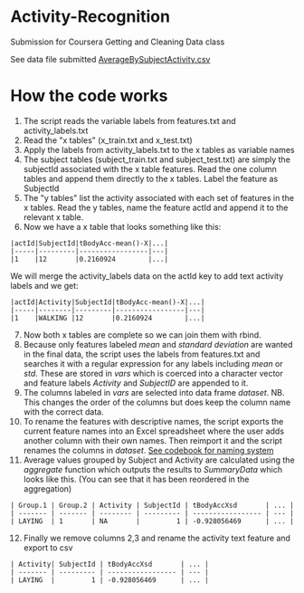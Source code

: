 Activity-Recognition
====================

Submission for Coursera Getting and Cleaning Data class

See data file submitted [AverageBySubjectActivity.csv](https://github.com/walterlsb/Activity-Recognition/blob/master/AverageBySubjectActivity.csv)


How the code works
====================
1.   The script reads the variable labels from features.txt and activity_labels.txt
2.   Read the "x tables" (x_train.txt and x_test.txt)
3.   Apply the labels from activity_labels.txt to the x tables as variable names
4.   The subject tables (subject_train.txt and subject_test.txt) are simply the subjectId associated with the
     x table features. Read the one column tables and append them directly to the x tables. Label the
     feature as SubjectId
5.   The "y tables" list the activity associated with each set of features in the x tables. Read the
     y tables, name the feature actId and append it to the relevant x table.
6.   Now we have a x table that looks something like this:

	|actId|SubjectId|tBodyAcc-mean()-X|...|
	|-----|---------|-----------------|---|
	|1    |12       |0.2160924        |...|

   We will merge the activity_labels data on the actId key to add text activity labels and we get:

	|actId|Activity|SubjectId|tBodyAcc-mean()-X|...|
	|-----|--------|---------|-----------------|---|
	|1    |WALKING |12       |0.2160924        |...|

7.   Now both x tables are complete so we can join them with rbind. 
8.  Because only features labeled *mean* and *standard deviation* are wanted in the final data, the script 
   uses the labels from features.txt and searches it with a regular expression for any labels including *mean* 
   or *std*. These are stored in *vars* which is coerced into a character vector and feature labels *Activity*
    and *SubjectID* are appended to it.
9.  The columns labeled in *vars* are selected into data frame *dataset*. NB. This changes the order of the columns but does keep the column name with the correct data.
10.  To rename the features with descriptive names, the script exports the current feature names into an Excel spreadsheet where the user adds another column with their own names. Then reimport it and the script renames the columns in *dataset*. [See codebook for naming system](https://github.com/walterlsb/Activity-Recognition/blob/master/codebook.md)
11.  Average values grouped by Subject and Activity are calculated using the *aggregate* function which outputs the results to *SummaryData* which looks like this. (You can see that it has been reordered in the aggregation)

	| Group.1 | Group.2 | Activity | SubjectId | tBodyAccXsd       | ... |
	| ------- | ------- | -------- | --------- | ----------------- | --- |
	| LAYING  | 1       | NA       |         1 | -0.928056469      | ... |

12.  Finally we remove columns 2,3 and rename the activity text feature and export to csv

	| Activity| SubjectId | tBodyAccXsd       | ... |
	| ------- | --------- | ----------------- | --- |
	| LAYING  |         1 | -0.928056469      | ... |